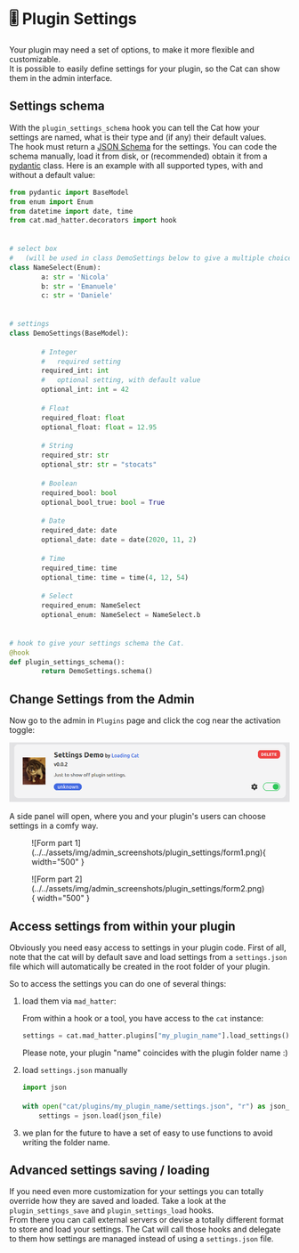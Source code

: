 # &#127898; Plugin Settings

Your plugin may need a set of options, to make it more flexible and customizable.  
It is possible to easily define settings for your plugin, so the Cat can show them in the admin interface.

## Settings schema

With the `plugin_settings_schema` hook you can tell the Cat how your settings are named, what is their type and (if any) their default values.  
The hook must return a [JSON Schema](https://json-schema.org/) for the settings. You can code the schema manually, load it from disk, or (recommended) obtain it from a [pydantic](https://docs.pydantic.dev/latest/usage/json_schema/) class.
Here is an example with all supported types, with and without a default value:

```python
from pydantic import BaseModel
from enum import Enum
from datetime import date, time
from cat.mad_hatter.decorators import hook


# select box
#   (will be used in class DemoSettings below to give a multiple choice setting)
class NameSelect(Enum):
        a: str = 'Nicola'
        b: str = 'Emanuele'
        c: str = 'Daniele'


# settings
class DemoSettings(BaseModel):

        # Integer
        #   required setting
        required_int: int
        #   optional setting, with default value
        optional_int: int = 42

        # Float
        required_float: float
        optional_float: float = 12.95
        
        # String
        required_str: str
        optional_str: str = "stocats"
        
        # Boolean
        required_bool: bool
        optional_bool_true: bool = True
        
        # Date
        required_date: date
        optional_date: date = date(2020, 11, 2)

        # Time
        required_time: time
        optional_time: time = time(4, 12, 54)

        # Select
        required_enum: NameSelect
        optional_enum: NameSelect = NameSelect.b


# hook to give your settings schema the Cat.
@hook
def plugin_settings_schema():   
        return DemoSettings.schema()

```

## Change Settings from the Admin

Now go to the admin in `Plugins` page and click the cog near the activation toggle:

![Open settings](../../assets/img/admin_screenshots/plugin_settings/settings.png)

A side panel will open, where you and your plugin's users can choose settings in a comfy way.

<figure markdown>
  ![Form part 1](../../assets/img/admin_screenshots/plugin_settings/form1.png){ width="500" }
</figure>

<figure markdown>
  ![Form part 2](../../assets/img/admin_screenshots/plugin_settings/form2.png){ width="500" }
</figure>

## Access settings from within your plugin

Obviously you need easy access to settings in your plugin code.
First of all, note that the cat will by default save and load settings from a `settings.json` file which will automatically be created in the root folder of your plugin.

So to access the settings you can do one of several things:

1. load them via `mad_hatter`:

    From within a hook or a tool, you have access to the `cat` instance:

    ```python
    settings = cat.mad_hatter.plugins["my_plugin_name"].load_settings()
    ```

    Please note, your plugin "name" coincides with the plugin folder name :)

2. load `settings.json` manually

    ```python
    import json

    with open("cat/plugins/my_plugin_name/settings.json", "r") as json_file:
        settings = json.load(json_file)
    ```

3. we plan for the future to have a set of easy to use functions to avoid writing the folder name.


## Advanced settings saving / loading

If you need even more customization for your settings you can totally override how they are saved and loaded.
Take a look at the `plugin_settings_save` and `plugin_settings_load` hooks.  
From there you can call external servers or devise a totally different format to store and load your settings. The Cat will call those hooks and delegate to them how settings are managed instead of using a `settings.json` file.